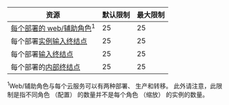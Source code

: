 资源|默认限制|最大限制
---|---|---
[每个部署的 web/辅助角色](../articles/cloud-services/cloud-services-choose-me.md)<sup>1</sup>|25|25
每个部署[实例输入终结点](http://msdn.microsoft.com/library/gg557552.aspx#InstanceInputEndpoint)|25|25
每个部署[输入终结点](http://msdn.microsoft.com/library/gg557552.aspx#InputEndpoint)|25|25
每个部署的[内部终结点](http://msdn.microsoft.com/library/gg557552.aspx#InternalEndpoint)|25|25

<sup>1</sup>Web/辅助角色与每个云服务可以有两种部署、 生产和转移。 此外请注意，此限制是指不同角色 （配置） 的数量并不是每个角色 （缩放） 的实例的数量。
